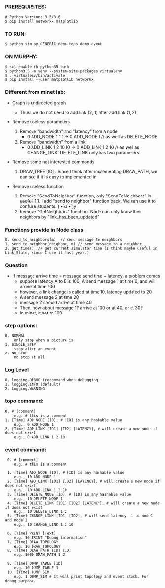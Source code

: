 ### PREREQUISITES:

    # Python Version: 3.5/3.6
    $ pip install networkx matplotlib

### TO RUN:

    $ python sim.py GENERIC demo.topo demo.event

### ON MURPHY:

    $ scl enable rh-python35 bash
    $ python3.5 -m venv --system-site-packages virtualenv
    $ . virtualenv/bin/activate
    $ pip install --user matplotlib networkx

### Different from minet lab:
- Graph is undirected graph
    - Thus: we do not need to add link (2, 1) after add link (1, 2)
- Remove useless parameters
    1. Remove "bandwidth" and "latency" from a node
        - 0 ADD_NODE 1 1 1 -> 0 ADD_NODE 1 // as well as DELETE_NODE
    2. Remove "bandwidth" from a link
        - 0 ADD_LINK 1 2 10 10 -> 0 ADD_LINK 1 2 10  // as well as CHANGE_LINK. DELETE_LINK only has two parameters.
- Remove some not interested commands
    1. DRAW_TREE [ID] . Since I think after implementing DRAW_PATH, we can see if it is easy to implemented in 
    
- Remove useless function
    1. ~~Remove "SendToNeighbor" function, only "SendToNeighbors" is useful.~~
    1.1. I add "send to neighbor" function back. We can use it to confuse students. ( •̀ ω •́ )y
    2. Remove "GetNeighbors" function. Node can only know their neighbors by "link_has_been_updated"
### Functions provide in Node class
    0. send_to_neighbors(m)  // send message to neighbors
    1. send_to_neighbor(neighbor, m) // send message to a neighbor
    2. get_time()  // get current simulator time (I think maybe useful in Link_State, since I use it last year.)
    

### Question
- If message arrive time = message send time + latency, a problem comes
    - suppose latency A to B is 100, A send message 1 at time 0, and will arrive at time 100
    - however, a link change is called at time 10, latency updated to 20
    - A send message 2 at time 20
    - message 2 should arrive at time 40
    - Then, how about message 1? arrive at 100 or at 40, or at 30?
    - In minet, it set to 100

### step options:
    0. NORMAL
        only stop when a picture is 
    1. SINGLE_STEP
        stop after an event
    2. NO_STOP
        no stop at all

### Log Level
    0. logging.DEBUG (recommand when debugging)
    1. logging.INFO (default)
    2. Logging.WARNING 

### topo command:
    0. # [comment]
        e.g. # this is a comment
    1. [Time] ADD_NODE [ID], # [ID] is any hashable value
        e.g., 0 ADD_NODE 1
    2. [Time] ADD_LINK [ID1] [ID2] [LATENCY], # will create a new node if does not exist
        e.g., 0 ADD_LINK 1 2 10

### event command:
     0. # [comment]
        e.g. # this is a comment

     1. [Time] ADD_NODE [ID], # [ID] is any hashable value
        e.g., 10 ADD_NODE 1
     2. [Time] ADD_LINK [ID1] [ID2] [LATENCY], # will create a new node if does not exist
        e.g., 10 ADD_LINK 1 2 10
     3. [Time] DELETE_NODE [ID], # [ID] is any hashable value
        e.g., 10 DELETE_NODE 1
     4. [Time] DELETE_LINK [ID1] [ID2] [LATENCY], # will create a new node if does not exist
        e.g., 10 DELETE_LINK 1 2
     5. [Time] CHANGE_LINK [ID1] [ID2], # will send latency -1 to node1 and node 2
        e.g., 10 CHANGE_LINK 1 2 10

     6. [Time] PRINT [Text]
        e.g. 10 PRINT "Debug information"
     7. [Time] DRAW_TOPOLOGY
        e.g. 10 DRAW_TOPOLOGY
     8. [Time] DRAW_PATH [ID] [ID]
        e.g. 1000 DRAW_PATH 1 2

     9. [Time] DUMP_TABLE [ID]
        e.g. 10 DUMP_TABLE 1
     10. [Time] DUMP_SIM
        e.g. 1 DUMP_SIM # It will print topology and event stack. For debug purpose.

